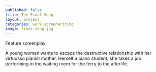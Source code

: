 ```yaml
---
published: false
title: The Final Song
layout: project
categories: work screenwriting
image: final-song.jpg
---
```

Feature screenplay.

A young woman wants to escape the destructive relationship with her virtuosso
pianist mother. Herself a piano student, she takes a job performing in the
waiting room for the ferry to the afterlife.
